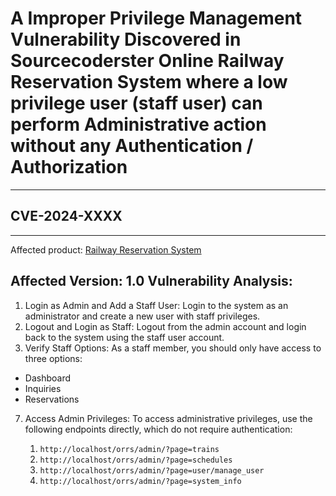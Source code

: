 # A Improper Privilege Management Vulnerability Discovered in Sourcecoderster Online Railway Reservation System where a low privilege user (staff user) can perform Administrative action without any Authentication / Authorization 
---
## CVE-2024-XXXX

---

Affected product: [Railway Reservation System](https://www.sourcecodester.com/php/15121/online-railway-reservation-system-phpoop-project-free-source-code.html)

Affected Version: 1.0
Vulnerability Analysis:
---

1. Login as Admin and Add a Staff User: Login to the system as an administrator and create a new user with staff privileges.
2. Logout and Login as Staff: Logout from the admin account and login back to the system using the staff user account.
3. Verify Staff Options: As a staff member, you should only have access to three options:
 - Dashboard
 - Inquiries
 - Reservations
   
7. Access Admin Privileges: To access administrative privileges, use the following endpoints directly, which do not require authentication:

   1. `http://localhost/orrs/admin/?page=trains`
   2.  `http://localhost/orrs/admin/?page=schedules`
   3.  `http://localhost/orrs/admin/?page=user/manage_user`
   4.  `http://localhost/orrs/admin/?page=system_info`
   
   

